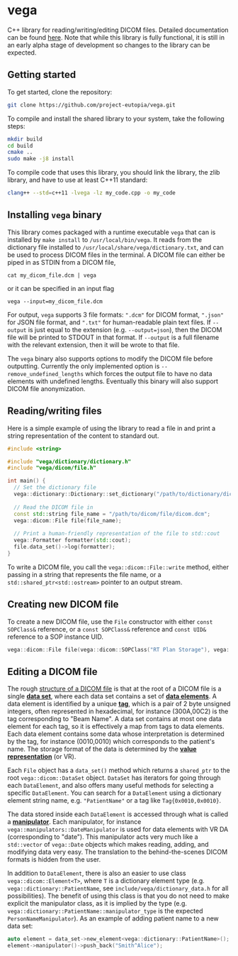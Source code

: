# vega

C++ library for reading/writing/editing DICOM files.
Detailed documentation can be found [here](https://project-eutopia.github.io/vega/).
Note that while this library is fully functional, it is still in an early alpha stage of development so changes to the library can be expected.

## Getting started

To get started, clone the repository:

```bash
git clone https://github.com/project-eutopia/vega.git
```

To compile and install the shared library to your system, take the following steps:

```bash
mkdir build
cd build
cmake ..
sudo make -j8 install
```

To compile code that uses this library, you should link the library, the zlib library, and have to use at least C++11 standard:

```bash
clang++ --std=c++11 -lvega -lz my_code.cpp -o my_code
```

## Installing `vega` binary

This library comes packaged with a runtime executable `vega` that can is installed by `make install` to `/usr/local/bin/vega`.
It reads from the dictionary file installed to `/usr/local/share/vega/dictionary.txt`, and can be used to process DICOM files in the terminal.
A DICOM file can either be piped in as STDIN from a DICOM file,
```
cat my_dicom_file.dcm | vega
```
or it can be specified in an input flag
```
vega --input=my_dicom_file.dcm
```
For output, `vega` supports 3 file formats: `".dcm"` for DICOM format, `".json"` for JSON file format, and `".txt"` for human-readable plain text files.
If `--output` is just equal to the extension (e.g. `--output=json`), then the DICOM file will be printed to STDOUT in that format.
If `--output` is a full filename with the relevant extension, then it will be wrote to that file.

The `vega` binary also supports options to modify the DICOM file before outputting.
Currently the only implemented option is `--remove_undefined_lengths` which forces the output file to have no data elements with undefined lengths.
Eventually this binary will also support DICOM file anonymization.

## Reading/writing files

Here is a simple example of using the library to read a file in and print a string representation of the content to standard out.

```C++
#include <string>

#include "vega/dictionary/dictionary.h"
#include "vega/dicom/file.h"

int main() {
  // Set the dictionary file
  vega::dictionary::Dictionary::set_dictionary("/path/to/dictionary/dictionary.txt");
  
  // Read the DICOM file in
  const std::string file_name = "/path/to/dicom/file/dicom.dcm";
  vega::dicom::File file(file_name);
  
  // Print a human-friendly representation of the file to std::cout
  vega::Formatter formatter(std::cout);
  file.data_set()->log(formatter);
}
```

To write a DICOM file, you call the `vega::dicom::File::write` method, either passing in a string that represents the file name, or a `std::shared_ptr<std::ostream>` pointer to an output stream.

## Creating new DICOM file

To create a new DICOM file, use the `File` constructor with either `const SOPClass&` reference, or a `const SOPClass&` reference and `const UID&` reference to a SOP instance UID.

```c++
vega::dicom::File file(vega::dicom::SOPClass("RT Plan Storage"), vega::UID("1.2.3.4.5"));
```

## Editing a DICOM file

The rough [structure of a DICOM file](http://dicom.nema.org/dicom/2013/output/chtml/part05/chapter_7.html) is that at the root of a DICOM file is a single [**data set**](https://project-eutopia.github.io/vega/classvega_1_1dicom_1_1DataSet.html), where each data set contains a set of [**data elements**](https://project-eutopia.github.io/vega/classvega_1_1dicom_1_1DataElement.html).
A data element is identified by a unique [**tag**](https://project-eutopia.github.io/vega/classvega_1_1Tag.html), which is a pair of 2 byte unsigned integers, often represented in hexadecimal, for instance (300A,00C2) is the tag corresponding to "Beam Name".
A data set contains at most one data element for each tag, so it is effectively a map from tags to data elements.
Each data element contains some data whose interpretation is determined by the tag, for instance (0010,0010) which corresponds to the patient's name.
The storage format of the data is determined by the [**value representation**](https://project-eutopia.github.io/vega/classvega_1_1VR.html) (or VR).

Each `File` object has a `data_set()` method which returns a `shared_ptr` to the root `vega::dicom::DataSet` object.
`DataSet` has iterators for going through each `DataElement`, and also offers many useful methods for selecting a specific `DataElement`.
You can search for a `DataElement` using a dictionary element string name, e.g. `"PatientName"` or a tag like `Tag{0x0010,0x0010}`.

The data stored inside each `DataElement` is accessed through what is called a [**manipulator**](https://project-eutopia.github.io/vega/namespacevega_1_1manipulators.html).
Each manipulator, for instance `vega::manipulators::DateManipulator` is used for data elements with VR DA (corresponding to "date").
This manipulator acts very much like a `std::vector` of `vega::Date` objects which makes reading, adding, and modifying data very easy.
The translation to the behind-the-scenes DICOM formats is hidden from the user.

In addition to `DataElement`, there is also an easier to use class `vega::dicom::Element<T>`, where `T` is a dictionary element type (e.g. `vega::dictionary::PatientName`, see `include/vega/dictionary_data.h` for all possibilities).
The benefit of using this class is that you do not need to make explicit the manipulator class, as it is implied by the type (e.g. `vega::dictionary::PatientName::manipulator_type` is the expected `PersonNameManipulator`).
As an example of adding patient name to a new data set:

```c++
auto element = data_set->new_element<vega::dictionary::PatientName>();
element->manipulator()->push_back("Smith^Alice");
```
